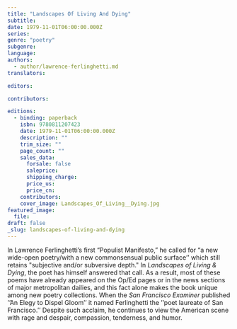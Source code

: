 ```yaml
---
title: "Landscapes Of Living And Dying"
subtitle:
date: 1979-11-01T06:00:00.000Z
series:
genre: "poetry"
subgenre:
language:
authors:
  - author/lawrence-ferlinghetti.md
translators:

editors:

contributors:

editions:
  - binding: paperback
    isbn: 9780811207423
    date: 1979-11-01T06:00:00.000Z
    description: ""
    trim_size: ""
    page_count: ""
    sales_data:
      forsale: false
      saleprice:
      shipping_charge:
      price_us:
      price_cn:
    contributors:
    cover_image: Landscapes_Of_Living__Dying.jpg
featured_image:
  file:
draft: false
_slug: landscapes-of-living-and-dying
---
```


In Lawrence Ferlinghetti’s first “Populist Manifesto,” he called for “a new wide-open poetry/with a new commonsensual public surface’’ which still retains "subjective and/or subversive depth." In _Landscapes of Living & Dying_, the poet has himself answered that call. As a result, most of these poems have already appeared on the Op/Ed pages or in the news sections of major metropolitan dailies, and this fact alone makes the book unique among new poetry collections. When the _San Francisco Examiner_ published ’’An Elegy to Dispel Gloom’’ it named Ferlinghetti the ’’poet laureate of San Francisco.’’ Despite such acclaim, he continues to view the American scene with rage and despair, compassion, tenderness, and humor.

